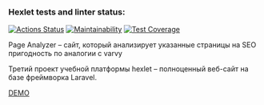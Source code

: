 ### Hexlet tests and linter status:
[![Actions Status](https://github.com/megabgg/php-project-lvl3/workflows/hexlet-check/badge.svg)](https://github.com/megabgg/php-project-lvl3/actions)
[![Maintainability](https://api.codeclimate.com/v1/badges/73ae4a06ea5f0c88182a/maintainability)](https://codeclimate.com/github/megabgg/php-project-lvl3/maintainability)
[![Test Coverage](https://api.codeclimate.com/v1/badges/73ae4a06ea5f0c88182a/test_coverage)](https://codeclimate.com/github/megabgg/php-project-lvl3/test_coverage)

Page Analyzer – сайт, который анализирует указанные страницы на SEO пригодность по аналогии с varvy

Третий проект учебной платформы hexlet – полноценный веб-сайт на базе фреймворка Laravel.

[DEMO](http://megabgg-hexlet-project-3.herokuapp.com/)

